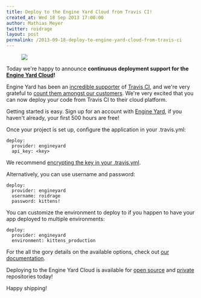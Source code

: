 ```yaml
---
title: Deploy to the Engine Yard Cloud from Travis CI!
created_at: Wed 18 Sep 2013 17:00:00
author: Mathias Meyer
twitter: roidrage
layout: post
permalink: /2013-09-18-deploy-to-engine-yard-cloud-from-travis-ci
---
```

<figure class=" small right">
  <a href="http://www.engineyard.com"><img src="http://about.travis-ci.org/images/logo-engineyard.png"/></a>
</figure>

Today we're happy to announce **continuous deployment support for the [Engine Yard Cloud](https://www.engineyard.com/products/cloud)!**

Engine Yard has been an [incredible supporter](https://blog.engineyard.com/2012/travis-ci) of [Travis CI](/2013-06-10-secure-env-in-pull-requests/), and we're very grateful to [count them amongst our customers](https://travis-ci.com). We're very excited that you can now deploy your code from Travis CI to their cloud platform.

Getting started is easy. Sign up for an account with [Engine Yard](https://www.engineyard.com/trial), if you haven't already, your first 500 hours are free!

Once your project is set up, configure the application in your .travis.yml:

    deploy:
      provider: engineyard
      api_key: <key>

We recommend [encrypting the key in your .travis.yml](http://about.travis-ci.org/docs/user/build-configuration/#Secure-environment-variables).

Alternatively, you can use username and password:

    deploy:
      provider: engineyard
      username: roidrage
      password: kittens!

You can customize the environment to deploy to if you happen to have your app deployed to multiple environments:

    deploy:
      provider: engineyard
      environment: kittens_production

For the all the gory details on the available options, check out [our documentation](/docs/user/deployment/engineyard/).

Deploying to the Engine Yard Cloud is available for [open source](https://travis-ci.org) and [private](https://travis-ci.com) repositories today!

Happy shipping!
